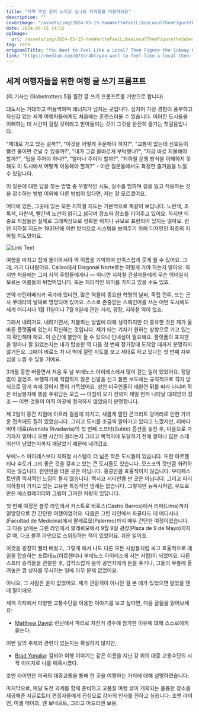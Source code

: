 ```yaml
---
title: "지역 주민 같이 느끼고 싶나요 지하철을 이용하세요"
description: ""
coverImage: "/assets/img/2024-05-15-YouWanttoFeelLikeaLocalThenFiguretheSubwayOut_0.png"
date: 2024-05-15 14:22
ogImage: 
  url: /assets/img/2024-05-15-YouWanttoFeelLikeaLocalThenFiguretheSubwayOut_0.png
tag: Tech
originalTitle: "You Want to Feel Like a Local? Then Figure the Subway Out."
link: "https://medium.com/@73srabt/you-want-to-feel-like-a-local-then-figure-the-subway-out-ea91b443b118"
---
```



## 세계 여행자들을 위한 여행 글 쓰기 프롬프트

(이 기사는 Globetrotters 5월 월간 글 쓰기 프롬프트를 기반으로 합니다)

대도시는 거대하고 떠들썩하며 에너지가 넘치는 곳입니다. 심지어 가장 경험이 풍부하고 자신감 있는 세계 여행자들에게도 처음에는 혼란스러울 수 있습니다. 이러한 도시들을 이해하는 데 시간이 걸릴 것이라고 받아들이는 것이 그것을 완전히 즐기는 첫걸음입니다.

"제대로 가고 있는 걸까?", "이것을 어떻게 주문해야 하지?", "교통이 없는데 신호등이 빨간 불이면 건널 수 있을까?", "내가 그걸 올바르게 부탁했나?", "지금 바로 지불해야 할까?", "팁을 주어야 하나?", "얼마나 주어야 할까?", "지하철 운행 방식을 이해하지 못해도 이 도시에서 어떻게 이동해야 할까?" - 이런 질문들에서도 특정한 즐거움을 느낄 수 있답니다.



이 질문에 대한 답을 찾는 방법 중 우발적인 시도, 실수를 범하며 길을 잃고 적응하는 것을 감수하는 방법 이외에 다른 방법이 있다면, 저는 잘 모르겠어요.

어디에 있든, 그곳에 있는 모든 지하철 지도는 기본적으로 똑같이 보입니다. 노란색, 초록색, 파란색, 빨간색 노선이 얽히고 섥히며 장소와 장소를 이어주고 있어요. 하지만 이 중요 지점들은 실제로 그래픽상으로 정확한 위치나 규모로 표현되어 있지는 않아요. 런던 지하철 지도는 1931년에 이런 방식으로 시스템을 보여주기 위해 디자인된 최초의 지하철 지도였어요.

![Link Text](%EC%BB%B4%ED%93%A8%ED%84%B0/%EC%97%AC%ED%96%89%EC%9D%BC%EB%B0%A9/%2024-05-15-YouWanttoFeelLikeaLocalThenFiguretheSubwayOut_0.png)



여행을 마치고 집에 돌아와서야 역 이름을 기억하며 만족스럽게 웃게 될 수 있어요. 그래, 거기 다녀왔어요. Callao에서 Diagonal Norte로는 어떻게 가야 하는지 알아요. 하지만 처음에는 그저 지역 주민들에게나 — 아니면 지하철 건설자들에게 무슨 의미일지 모르는 이름들의 뒤범벅입니다. 또는 지리적인 의미를 가지고 있을 수도 있죠.

만약 라틴아메리카 국가에 있다면, 많은 역들이 중요한 혁명의 날짜, 독립 전투, 또는 군사 쿠데타의 날짜로 명명되어 있어요. 스스로 존중받는 스페인어를 쓰는 어떤 도시에도 세계 어디서나 1월 11일이나 7월 9일에 관한 거리, 광장, 지하철 역이 없죠.

그래서
내려가요. 내려가면서, 지불하는 방법에 대해 생각하지만 더 중요한 것은 제가 올바른 플랫폼에 있는지 확신하는 것입니다. 제가 타는 기차가 원하는 방향으로 가고 있는지 확인해야 해요. 이 순간에 불안이 들 수 있으니 인내심이 필요해요. 플랫폼의 표지판을 얼마나 잘 읽었는지는 내가 탑승한 역 다음 첫 번째 정거장에 도착할 때까지 분명하지 않거든요. 그때야 비로소 차 내 벽에 걸린 지도를 보고 제대로 하고 있다는 첫 번째 자부심을 느낄 수 있을 거예요.

3개월 동안 머물면서 처음 두 날 부에노스 아이레스에서 많이 걷는 일이 있었어요. 정말 많이 걸었죠. 보행하기에 적합하지 않은 신발을 신고 들뜬 보도에는 규칙적으로 격자 방식으로 덮개 속에 강아지 똥이 가득했어요. 성인 미국인들이 애완견 뒤를 따라 다니며 작은 비닐봉지에 똥을 주워담는 모습 — 아침이 오기 전까지 제일 먼저 나타날 대재앙의 징조 — 이런 것들이 아직 이곳에 정착하지 않았음이 분명합니다.



제 2일이 중간 지점에 이르러 걸음에 지치고, 새롭게 깔린 콘크리트 덩어리로 인한 가까운 접촉에도 질려 있었습니다. 그리고 도시를 조금씩 알아가고 있다고 느꼈지만, 리바다비아 대로(Avenida Rivadavia)의 첫 번째 스프터(Subte) 옵션을 놓친 후, 다음으로 가기까지 얼마나 오랜 시간이 걸리는지 그리고 목적지에 도달하기 전에 얼마나 많은 스테이션이 남았는지까지 깨달았기 때문에 내려갔죠.

부에노스 아이레스보다 지하철 시스템이 더 넓은 작은 도시들이 있습니다. 또한 아르헨티나 수도가 그리 좋은 것을 갖추고 있는 큰 도시들도 있습니다. 모스코의 것만큼 화려하지는 않습니다. 런던만큼 더운 곳은 아닙니다. 홍콩만큼 효율적이지 않습니다. 부다페스트만큼 역사적인 느낌이 들지 않습니다. 멕시코 시티만큼 싼 곳은 아닙니다. 그리고 파리 지하철이 가지고 있는 고유한 특징적인 냄새는 없습니다. 그렇지만 뉴욕시처럼, 우드로 만든 에스컬레이터와 그림이 그려진 차량이 있답니다.

첫 번째 여정은 블루 라인에서 카스트로 바로스(Castro Barros)에서 리마(Lima)까지 일방향으로 간 간단한 여행이었어요. 다음은 그린 라인에서 파쿨타드 데 메디시나(Facultad de Medicina)에서 팔레르모(Palermo)까지 매우 간단한 여정이었습니다. 그 다음 날에는 그린 라인에서 팔레르모에서 9월 9일 광장(Plaza de 9 de Mayo)까지 갈 때, 다크 블루 라인으로 스위칭하는 적이 있었어요. 쉬운 일이죠.

이것을 굉장히 빨리 배웠고, 그렇게 해서 나도 다른 모든 사람들처럼 싸고 효율적으로 레일을 탑승하는 포르테뇨(아르헨티나 부에노스 아이레스에 사는 사람)이 되었어요. 다른 스프터 승객들을 관찰한 후, 갑작스럽게 음악 공연자에게 돈을 주거나, 그들의 무릎에 올려놓은 껌 상자를 무시하는 일에 아무 문제 없었어요.



아니요, 그 사람은 운이 없었어요. 제가 관광객이 아니란 걸 본 애가 있었으면 알았을 텐데 말이에요.

세계 각지에서 다양한 교통수단을 이용한 이야기를 보고 싶다면, 다음 글들을 읽어보세요:

- [Matthew David](링크): 런던에서 파리로 자전거 경주에 참가한 이유에 대해 스스로에게 묻는다.
  
이번 달의 주제와 관련이 있는지는 확실하지 않지만,
- [Brad Yonaka](링크): 감비아 여행 이야기는 같은 이름을 지닌 강 위의 대중 교통수단의 시작 이미지로 나를 매혹시켰다.



조앤 라이언은 미국의 대중교통을 통해 한 곳을 여행하는 가치에 대해 설명하였습니다.

마지막으로, 매달 도전 과제를 함께 준비하고 고품질 여행 글이 게재되는 훌륭한 장소를 제공해준 지글로트터 편집자들에게 진심으로 감사의 인사를 전하고 싶습니다:
조앤 라이언,
미셸 메이즈,
앤 보네르트,
그리고 아드리엔 보몽.